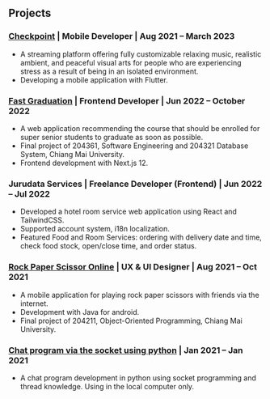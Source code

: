 ## Projects

### [Checkpoint](https://checkpoint.tokyo) | Mobile Developer | Aug 2021 – March 2023

- A streaming platform offering fully customizable relaxing music, realistic
  ambient, and peaceful visual arts for people who are experiencing stress
  as a result of being in an isolated environment.
- Developing a mobile application with Flutter.

### [Fast Graduation](https://github.com/NickP-real/fast-graduation-FrontEnd) | Frontend Developer | Jun 2022 – October 2022

- A web application recommending the course that should be enrolled for super senior students to graduate as soon as possible.
- Final project of 204361, Software Engineering and 204321 Database System, Chiang Mai University.
- Frontend development with Next.js 12.

### Jurudata Services | Freelance Developer (Frontend) | Jun 2022 – Jul 2022

- Developed a hotel room service web application using React and TailwindCSS.
- Supported account system, i18n localization.
- Featured Food and Room Services: ordering with delivery date and time,
  check food stock, open/close time, and order status.

### [Rock Paper Scissor Online](https://github.com/dward2nd/rock-paper-scissor) | UX & UI Designer | Aug 2021 – Oct 2021

- A mobile application for playing rock paper scissors with friends via the
  internet.
- Development with Java for android.
- Final project of 204211, Object-Oriented Programming, Chiang Mai
  University.

### [Chat program via the socket using python](https://github.com/NickP-real/204113Lab) | Jan 2021 – Jan 2021

- A chat program development in python using socket programming and thread knowledge. Using in the local computer only.
